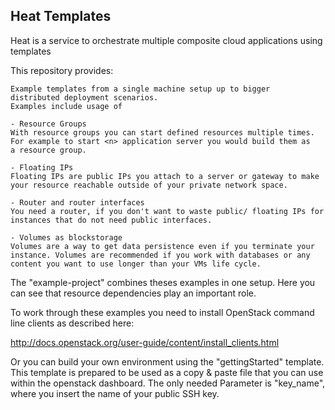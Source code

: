 ## Heat Templates

Heat is a service to orchestrate multiple composite cloud applications using templates

This repository provides:

    Example templates from a single machine setup up to bigger 
    distributed deployment scenarios.
    Examples include usage of

    - Resource Groups
	With resource groups you can start defined resources multiple times. 
	For example to start <n> application server you would build them as
	a resource group.

    - Floating IPs
	Floating IPs are public IPs you attach to a server or gateway to make 
	your resource reachable outside of your private network space.

    - Router and router interfaces
	You need a router, if you don't want to waste public/ floating IPs for 
	instances that do not need public interfaces. 

    - Volumes as blockstorage
	Volumes are a way to get data persistence even if you terminate your 
	instance. Volumes are recommended if you work with databases or any
	content you want to use longer than your VMs life cycle.

The "example-project" combines theses examples in one setup. Here you can see that 
resource dependencies play an important role.

To work through these examples you need to install OpenStack command line clients as described here:

http://docs.openstack.org/user-guide/content/install_clients.html

Or you can build your own environment using the "gettingStarted" template. This template is prepared to 
be used as a copy & paste file that you can use within the openstack dashboard. The only needed Parameter
is "key_name", where you insert the name of your public SSH key.
